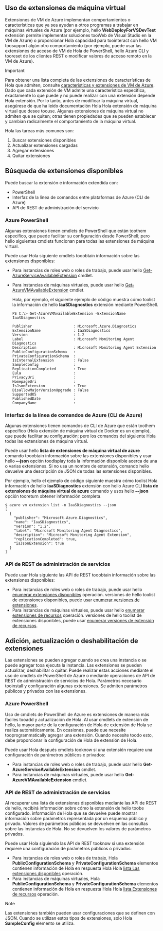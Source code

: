 


## <a name="using-vm-extensions"></a>Uso de extensiones de máquina virtual
Extensiones de VM de Azure implementan comportamientos o características que ya sea ayudan a otros programas a trabajar en máquinas virtuales de Azure (por ejemplo, hello **WebDeployForVSDevTest** extensión permite implementar soluciones tooWeb de Visual Studio en la VM de Azure) o proporcionar Hola capacidad para toointeract con hello VM toosupport algún otro comportamiento (por ejemplo, puede usar las extensiones de acceso de VM de Hola de PowerShell, hello Azure CLI y tooreset de los clientes REST o modificar valores de acceso remoto en la VM de Azure).

> [!IMPORTANT]
> Para obtener una lista completa de las extensiones de características de Hola que admiten, consulte [características y extensiones de VM de Azure](../articles/virtual-machines/windows/extensions-features.md?toc=%2fazure%2fvirtual-machines%2fwindows%2ftoc.json). Dado que cada extensión de VM admite una característica específica, exactamente lo que puede y no puede realizar con una extensión depende Hola extensión. Por lo tanto, antes de modificar la máquina virtual, asegúrese de que ha leído documentación Hola Hola extensión de máquina virtual que desee toouse. Algunas extensiones de máquina virtual no admiten que se quiten; otras tienen propiedades que se pueden establecer y cambian radicalmente el comportamiento de la máquina virtual.
> 
> 

Hola las tareas más comunes son:

1. Buscar extensiones disponibles
2. Actualizar extensiones cargadas
3. Agregar extensiones
4. Quitar extensiones

## <a name="find-available-extensions"></a>Búsqueda de extensiones disponibles
Puede buscar la extensión e información extendida con:

* PowerShell
* Interfaz de la línea de comandos entre plataformas de Azure (CLI de Azure)
* API de REST de administración del servicio

### <a name="azure-powershell"></a>Azure PowerShell
Algunas extensiones tienen cmdlets de PowerShell que están toothem específico, que puede facilitar su configuración desde PowerShell; pero hello siguientes cmdlets funcionan para todas las extensiones de máquina virtual.

Puede usar Hola siguiente cmdlets tooobtain información sobre las extensiones disponibles:

* Para instancias de roles web o roles de trabajo, puede usar hello [Get-AzureServiceAvailableExtension](https://msdn.microsoft.com/library/azure/dn722498.aspx) cmdlet.
* Para instancias de máquinas virtuales, puede usar hello [Get-AzureVMAvailableExtension](https://msdn.microsoft.com/library/azure/dn722480.aspx) cmdlet.
  
   Hola, por ejemplo, el siguiente ejemplo de código muestra cómo toolist la información de hello **IaaSDiagnostics** extensión mediante PowerShell.
  
      PS C:\> Get-AzureVMAvailableExtension -ExtensionName IaaSDiagnostics
  
      Publisher                   : Microsoft.Azure.Diagnostics
      ExtensionName               : IaaSDiagnostics
      Version                     : 1.2
      Label                       : Microsoft Monitoring Agent Diagnostics
      Description                 : Microsoft Monitoring Agent Extension
      PublicConfigurationSchema   :
      PrivateConfigurationSchema  :
      IsInternalExtension         : False
      SampleConfig                :
      ReplicationCompleted        : True
      Eula                        :
      PrivacyUri                  :
      HomepageUri                 :
      IsJsonExtension             : True
      DisallowMajorVersionUpgrade : False
      SupportedOS                 :
      PublishedDate               :
      CompanyName                 :

### <a name="azure-command-line-interface-azure-cli"></a>Interfaz de la línea de comandos de Azure (CLI de Azure)
Algunas extensiones tienen comandos de CLI de Azure que están toothem específico (Hola extensión de máquina virtual de Docker es un ejemplo), que puede facilitar su configuración; pero los comandos del siguiente Hola todas las extensiones de máquina virtual.

Puede usar hello **lista de extensiones de máquina virtual de azure** comando tooobtain información sobre las extensiones disponibles y usar hello **–-json** opción toodisplay toda la información disponible acerca de una o varias extensiones. Si no usa un nombre de extensión, comando hello devuelve una descripción de JSON de todas las extensiones disponibles.

Por ejemplo, hello el ejemplo de código siguiente muestra cómo toolist Hola información de hello **IaaSDiagnostics** extensión con hello Azure CLI **lista de extensiones de máquina virtual de azure** comando y usos hello **–-json** opción tooreturn obtener información completa.

    $ azure vm extension list -n IaaSDiagnostics --json
    [
      {
        "publisher": "Microsoft.Azure.Diagnostics",
        "name": "IaaSDiagnostics",
        "version": "1.2",
        "label": "Microsoft Monitoring Agent Diagnostics",
        "description": "Microsoft Monitoring Agent Extension",
        "replicationCompleted": true,
        "isJsonExtension": true
      }
    ]



### <a name="service-management-rest-apis"></a>API de REST de administración de servicios
Puede usar Hola siguiente las API de REST tooobtain información sobre las extensiones disponibles:

* Para instancias de roles web o roles de trabajo, puede usar hello [enumerar extensiones disponibles](https://msdn.microsoft.com/library/dn169559.aspx) operación. versiones de hello toolist de extensiones disponibles, puede usar [enumerar versiones de extensiones](https://msdn.microsoft.com/library/dn495437.aspx).
* Para instancias de máquinas virtuales, puede usar hello [enumerar extensiones de recursos](https://msdn.microsoft.com/library/dn495441.aspx) operación. versiones de hello toolist de extensiones disponibles, puede usar [enumerar versiones de extensión de recursos](https://msdn.microsoft.com/library/dn495440.aspx).

## <a name="add-update-or-disable-extensions"></a>Adición, actualización o deshabilitación de extensiones
Las extensiones se pueden agregar cuando se crea una instancia o se puede agregar tooa ejecuta la instancia. Las extensiones se pueden actualizar, deshabilitar o quitar. Puede realizar estas acciones mediante el uso de cmdlets de PowerShell de Azure o mediante operaciones de API de REST de administración de servicios de Hola. Parámetros necesario tooinstall y configuración algunas extensiones. Se admiten parámetros públicos y privados con las extensiones.

### <a name="azure-powershell"></a>Azure PowerShell
Uso de cmdlets de PowerShell de Azure es extensiones de manera más fáciles tooadd y actualización de Hola. Al usar cmdlets de extensión de hello, la mayor parte de la configuración de Hola de extensión de Hola se realiza automáticamente. En ocasiones, puede que necesite tooprogrammatically agregar una extensión. Cuando necesite toodo esto, debe proporcionar la configuración de Hola de extensión de Hola.

Puede usar Hola después cmdlets tooknow si una extensión requiere una configuración de parámetros públicos o privados:

* Para instancias de roles web o roles de trabajo, puede usar hello **Get-AzureServiceAvailableExtension** cmdlet.
* Para instancias de máquinas virtuales, puede usar hello **Get-AzureVMAvailableExtension** cmdlet.

### <a name="service-management-rest-apis"></a>API de REST de administración de servicios
Al recuperar una lista de extensiones disponibles mediante las API de REST de hello, recibirá información sobre cómo la extensión de hello toobe configurado. información de Hola que se devuelve puede mostrar información sobre parámetros representada por un esquema público y privado. Valores de parámetros públicos se devuelven en las consultas sobre las instancias de Hola. No se devuelven los valores de parámetros privados.

Puede usar Hola siguiendo las API de REST tooknow si una extensión requiere una configuración de parámetros públicos o privados:

* Para instancias de roles web o roles de trabajo, Hola **PublicConfigurationSchema** y **PrivateConfigurationSchema** elementos contienen información de Hola en respuesta Hola Hola [lista Las extensiones disponibles](https://msdn.microsoft.com/library/dn169559.aspx) operación.
* Para instancias de máquinas virtuales, Hola **PublicConfigurationSchema** y **PrivateConfigurationSchema** elementos contienen información de Hola en respuesta Hola Hola [lista Extensiones de recursos](https://msdn.microsoft.com/library/dn495441.aspx) operación.

> [!NOTE]
> Las extensiones también pueden usar configuraciones que se definen con JSON. Cuando se utilizan estos tipos de extensiones, solo Hola **SampleConfig** elemento se utiliza.
> 
> 

